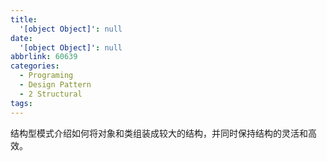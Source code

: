 ```yaml
---
title:
  '[object Object]': null
date:
  '[object Object]': null
abbrlink: 60639
categories:
  - Programing
  - Design Pattern
  - 2 Structural
tags:
---
```


结构型模式介绍如何将对象和类组装成较大的结构，并同时保持结构的灵活和高效。